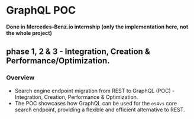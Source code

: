 # GraphQL POC

**Done in Mercedes-Benz.io internship (only the implementation here, not the whole project)**

## phase 1, 2 & 3 - Integration, Creation & Performance/Optimization.

### Overview

- Search engine endpoint migration from REST to GraphQL (POC) - Integration, Creation, Performance & Optimization.
- The POC showcases how GraphQL can be used for the `os4vs` core search endpoint, providing a flexible and efficient alternative to REST.


